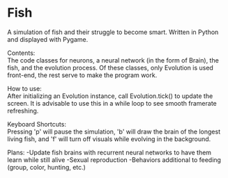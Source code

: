 # Fish
A simulation of fish and their struggle to become smart. Written in Python and displayed with Pygame.

Contents:	
The code classes for neurons, a neural network (in the form of Brain), the fish, and the evolution process. Of these classes, only Evolution is used front-end, the rest serve to make the program work. 

How to use:		
After initializing an Evolution instance, call Evolution.tick() to update the screen. It is advisable to use this in a while loop to see smooth framerate refreshing.

Keyboard Shortcuts:		
Pressing 'p' will pause the simulation, 'b' will draw the brain of the longest living fish, and 'f' will turn off visuals while evolving in the background. 

Plans:
-Update fish brains with recurrent neural networks to have them learn while still alive
-Sexual reproduction
-Behaviors additional to feeding (group, color, hunting, etc.)

